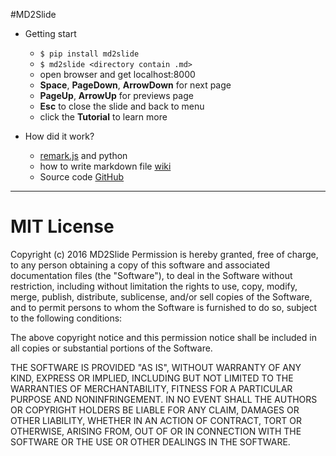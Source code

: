 #MD2Slide

- Getting start
    - `$ pip install md2slide`
    - `$ md2slide <directory contain .md>`
    - open browser and get localhost:8000
    - **Space**, **PageDown**, **ArrowDown** for next page
    - **PageUp**, **ArrowUp** for previews page
    - **Esc** to close the slide and back to menu
    - click the __Tutorial__ to learn more
    
- How did it work?
    - [remark.js](https://github.com/gnab/remark) and python
    - how to write markdown file [wiki](https://github.com/gnab/remark/wiki)
    - Source code [GitHub](https://github.com/yanganto/MD2Slide)  

---

# MIT License

Copyright (c) 2016 MD2Slide Permission is hereby granted, free of charge, to any person obtaining a copy of this software and associated documentation files (the "Software"), to deal in the Software without restriction, including without limitation the rights to use, copy, modify, merge, publish, distribute, sublicense, and/or sell copies of the Software, and to permit persons to whom the Software is furnished to do so, subject to the following conditions:

The above copyright notice and this permission notice shall be included in all copies or substantial portions of the Software.

THE SOFTWARE IS PROVIDED "AS IS", WITHOUT WARRANTY OF ANY KIND, EXPRESS OR IMPLIED, INCLUDING BUT NOT LIMITED TO THE WARRANTIES OF MERCHANTABILITY, FITNESS FOR A PARTICULAR PURPOSE AND NONINFRINGEMENT. IN NO EVENT SHALL THE AUTHORS OR COPYRIGHT HOLDERS BE LIABLE FOR ANY CLAIM, DAMAGES OR OTHER LIABILITY, WHETHER IN AN ACTION OF CONTRACT, TORT OR OTHERWISE, ARISING FROM, OUT OF OR IN CONNECTION WITH THE SOFTWARE OR THE USE OR OTHER DEALINGS IN THE SOFTWARE.
